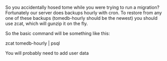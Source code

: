 So you accidentally hosed tome while you were trying to run a migration?  Fortunately our server does backups hourly with cron.  To restore from any one of these backups (tomedb-hourly should be the newest) you should use zcat, which will gunzip it on the fly.

So the basic command will be something like this:

zcat tomedb-hourly | psql

You will probably need to add user data